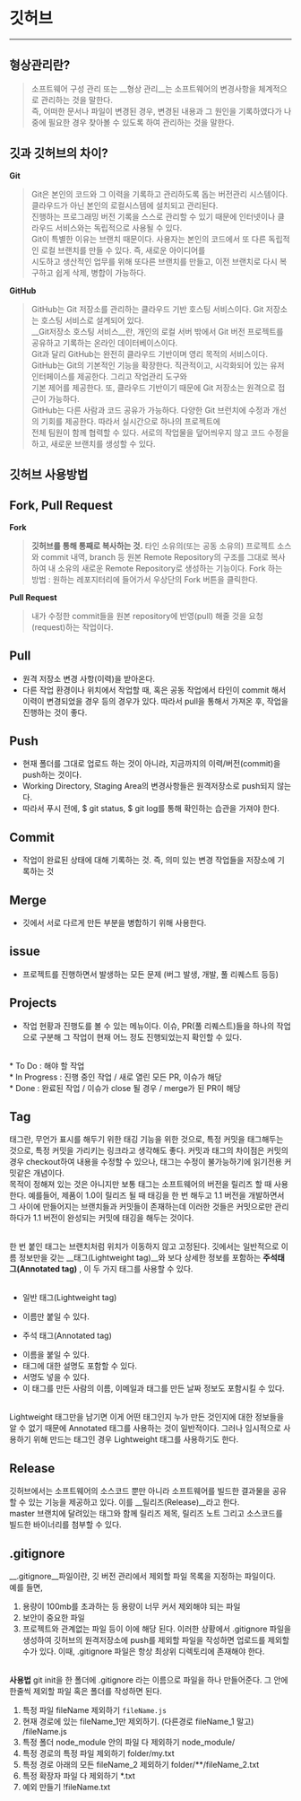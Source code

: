 # 깃허브

--- 
## 형상관리란?

> 소프트웨어 구성 관리 또는 __형상 관리__는 소프트웨어의 변경사항을 체계적으로 관리하는 것을 말한다.  
> 즉, 어떠한 문서나 파일이 변경된 경우, 변경된 내용과 그 원인을 기록하였다가 나중에 필요한 경우 찾아볼 수 있도록 하여
> 관리하는 것을 말한다.


## 깃과 깃허브의 차이?
__Git__
> Git은 본인의 코드와 그 이력을 기록하고 관리하도록 돕는 버전관리 시스템이다. 클라우드가 아닌 본인의 로컬시스템에 설치되고 관리된다.<br>
> 진행하는 프로그래밍 버전 기록을 스스로 관리할 수 있기 때문에 인터넷이나 클라우드 서비스와는 독립적으로 사용될 수 있다.<br>
> Git이 특별한 이유는 브랜치 때문이다. 사용자는 본인의 코드에서 또 다른 독립적인 로컬 브랜치를 만들 수 있다. 즉, 새로운 아이디어를<br>
> 시도하고 생산적인 업무를 위해 또다른 브랜치를 만들고, 이전 브랜치로 다시 복구하고 쉽게 삭제, 병합이 가능하다.

__GitHub__
> GitHub는 Git 저장소를 관리하는 클라우드 기반 호스팅 서비스이다. Git 저장소는 호스팅 서비스로 설계되어 있다. <br>
> __Git저장소 호스팅 서비스__란, 개인의 로컬 서버 밖에서 Git 버전 프로젝트를 공유하고 기록하는 온라인 데이터베이스이다.<br>
 Git과 달리 GitHub는 완전히 클라우드 기반이며 영리 목적의 서비스이다.<br>
> GitHub는 Git의 기본적인 기능을 확장한다. 직관적이고, 시각화되어 있는 유저 인터페이스를 제공한다. 그리고 작업관리 도구와<br>
> 기본 제어를 제공한다. 또, 클라우드 기반이기 때문에 Git 저장소는 원격으로 접근이 가능하다.<br>
> GitHub는 다른 사람과 코드 공유가 가능하다.  다양한 Git 브런치에 수정과 개선의 기회를 제공한다. 따라서 실시간으로 하나의 프로젝트에<br>
> 전체 팀원이 함께 협력할 수 있다. 서로의 작업물을 덮어씌우지 않고 코드 수정을 하고, 새로운 브랜치를 생성할 수 있다.<br>
	
	
		
## 깃허브 사용방법

## Fork, Pull Request

__Fork__
> __깃허브를 통해 통째로 복사하는 것.__
> 타인  소유의(또는 공동 소유의) 프로젝트 소스와 commit 내역,  branch 등 원본 Remote Repository의 구조를 그대로 복사하여 내 소유의
> 새로운 Remote Repository로 생성하는 기능이다.
> Fork 하는 방법 : 원하는 레포지터리에 들어가서 우상단의 Fork 버튼을 클릭한다.

__Pull Request__
> 내가 수정한 commit들을 원본 repository에 반영(pull) 해줄 것을 요청(request)하는 작업이다.

## Pull 
 - 원격 저장소 변경 사항(이력)을 받아온다.
 - 다른 작업 환경이나 위치에서 작업할 때, 혹은 공동 작업에서 타인이 commit 해서 이력이 변경되었을 경우 등의 경우가 있다. 따라서 pull을 통해서 가져온 후, 작업을 진행하는 것이 좋다.
 
## Push
 - 현재 폴더를 그대로 업로드 하는 것이 아니라, 지금까지의 이력/버전(commit)을 push하는 것이다.
 - Working Directory, Staging Area의 변경사항들은 원격저장소로 push되지 않는다.
 - 따라서 푸시 전에, $ git status, $ git log를 통해 확인하는 습관을 가져야 한다.
 
## Commit
 - 작업이 완료된 상태에 대해 기록하는 것. 즉, 의미 있는 변경 작업들을 저장소에 기록하는 것
 
## Merge
 - 깃에서 서로 다르게 만든 부분을 병합하기 위해 사용한다.

## issue
 - 프로젝트를 진행하면서 발생하는 모든 문제 (버그 발생, 개발, 풀 리퀘스트 등등)
 
## Projects
- 작업 현황과 진행도를 볼 수 있는 메뉴이다. 이슈, PR(풀 리퀘스트)들을 하나의 작업으로 구분해 그 작업이 현재 어느 정도 진행되었는지 확인할 수 있다.
<br>
	* To Do : 해야 할 작업
<br>	
	* In Progress : 진행 중인 작업 / 새로 열린 모든 PR, 이슈가 해당
<br>
	* Done : 완료된 작업 / 이슈가 close 될 경우 / merge가 된 PR이 해당
 

## Tag
태그란, 무언가 표시를 해두기 위한 태깅 기능을 위한 것으로, 특정 커밋을 태그해두는 것으로, 특정 커밋을 가리키는 링크라고 생각해도 좋다. 커밋과 태그의 차이점은 커밋의 경우 checkout하여 내용을 수정할 수 있으나, 태그는 수정이 불가능하기에 읽기전용 커밋같은 개념이다.<br>
목적이 정해져 있는 것은 아니지만 보통 태그는 소프트웨어의 버전을 릴리즈 할 때 사용한다. 예를들어, 제품이 1.0이 릴리즈 될 때 태깅을 한 번 해두고 1.1 버전을 개발하면서 그 사이에 만들어지는 브랜치들과 커밋들이 존재하는데 이러한 것들은 커밋으로만 관리하다가 1.1 버전이 완성되는 커밋에 태깅을 해두는 것이다.<br><br>

한 번 붙인 태그는 브랜치처럼 위치가 이동하지 않고 고정된다. 깃에서는 일반적으로 이름 정보만을 갖는 __태그(Lightweight tag)__와 보다 상세한 정보를 포함하는 __주석태그(Annotated tag)__ , 이 두 가지 태그를 사용할 수 있다. <br><br>

- 일반 태그(Lightweight tag)
+ 이름만 붙일 수 있다.
- 주석 태그(Annotated tag)
+ 이름을 붙일 수 있다.
+ 태그에 대한 설명도 포함할 수 있다.
+ 서명도 넣을 수 있다.
+ 이 태그를 만든 사람의 이름, 이메일과 태그를 만든 날짜 정보도 포함시킬 수 있다.
<br>
Lightweight 태그만을 남기면 이게 어떤 태그인지 누가 만든 것인지에 대한 정보들을 알 수 없기 때문에 Annotated 태그를 사용하는 것이 일반적이다. 그러나 임시적으로 사용하기 위해 만드는 태그인 경우 Lightweight 태그를 사용하기도 한다.

## Release
깃허브에서는 소프트웨어의 소스코드 뿐만 아니라 소프트웨어를 빌드한 결과물을 공유할 수 있는 기능을 제공하고 있다. 이를 __릴리즈(Release)__라고 한다.<br>
master 브랜치에 달려있는 태그와 함께 릴리즈 제목, 릴리즈 노트 그리고 소스코드를 빌드한 바이너리를 첨부할 수 있다. 

## .gitignore
__.gitignore__파일이란, 깃 버전 관리에서 제외할 파일 목록을 지정하는 파일이다. <br>
예를 들면, <br>
1. 용량이 100mb를 초과하는 등 용량이 너무 커서 제외해야 되는 파일 
2. 보안이 중요한 파일
3. 프로젝트와 관계없는 파일
등이 이에 해당 된다.
이러한 상황에서 .gitignore 파일을 생성하여 깃허브의 원격저장소에 push를 제외할 파일을 작성하면 업로드를 제외할 수가 있다. 이때, .gitignore 파일은 항상 최상위 디렉토리에 존재해야 한다. <br><br>

__사용법__
git init을 한 폴더에 .gitignore 라는 이름으로 파일을 하나 만들어준다. 그 안에 한줄씩 제외할 파일 혹은 폴더를 작성하면 된다. <br>
1. 특정 파일 fileName 제외하기
`fileName.js`
2. 현재 경로에 있는 fileName_1만 제외하기. (다른경로 fileName_1 말고)
/fileName.js
3. 특정 폴더 node_module 안의 파일 다 제외하기
node_module/
4. 특정 경로의 특정 파일 제외하기
folder/my.txt
5. 특정 경로 아래의 모든 fileName_2 제외하기
folder/**/fileName_2.txt
6. 특정 확장자 파일 다 제외하기
*.txt
7. 예외 만들기
!fileName.txt
